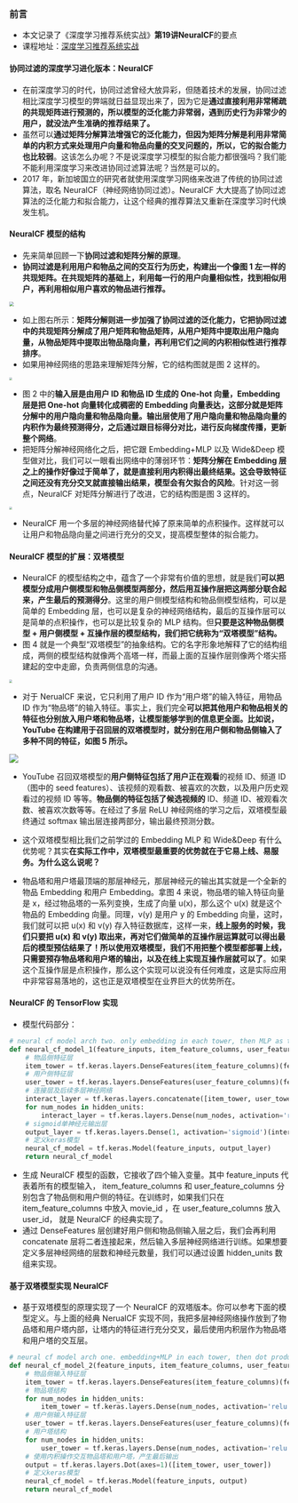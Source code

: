 ### 前言

- 本文记录了《深度学习推荐系统实战》**第19讲NeuralCF**的要点
- 课程地址：[深度学习推荐系统实战](https://time.geekbang.org/column/intro/349)

#### 协同过滤的深度学习进化版本：NeuralCF

- 在前深度学习的时代，协同过滤曾经大放异彩，但随着技术的发展，协同过滤相比深度学习模型的弊端就日益显现出来了，因为它是**通过直接利用非常稀疏的共现矩阵进行预测的，所以模型的泛化能力非常弱，遇到历史行为非常少的用户，就没法产生准确的推荐结果了。**
- 虽然可以**通过矩阵分解算法增强它的泛化能力，但因为矩阵分解是利用非常简单的内积方式来处理用户向量和物品向量的交叉问题的，所以，它的拟合能力也比较弱**。这该怎么办呢？不是说深度学习模型的拟合能力都很强吗？我们能不能利用深度学习来改进协同过滤算法呢？当然是可以的。
- 2017 年，新加坡国立的研究者就使用深度学习网络来改进了传统的协同过滤算法，取名 NeuralCF（神经网络协同过滤）。NeuralCF 大大提高了协同过滤算法的泛化能力和拟合能力，让这个经典的推荐算法又重新在深度学习时代焕发生机。

#### NeuralCF 模型的结构

- 先来简单回顾一下**协同过滤和矩阵分解的原理**。
- **协同过滤是利用用户和物品之间的交互行为历史，构建出一个像图 1 左一样的共现矩阵。在共现矩阵的基础上，利用每一行的用户向量相似性，找到相似用户，再利用相似用户喜欢的物品进行推荐。**

<img src="https://blog-1258986886.cos.ap-beijing.myqcloud.com/%E6%8E%A8%E8%8D%90%E7%B3%BB%E7%BB%9F%E5%AD%A6%E4%B9%A0/25-1.jpg" style="zoom:50%;" />

- 如上图右所示：**矩阵分解则进一步加强了协同过滤的泛化能力，它把协同过滤中的共现矩阵分解成了用户矩阵和物品矩阵，从用户矩阵中提取出用户隐向量，从物品矩阵中提取出物品隐向量，再利用它们之间的内积相似性进行推荐排序**。
- 如果用神经网络的思路来理解矩阵分解，它的结构图就是图 2 这样的。

<img src="https://blog-1258986886.cos.ap-beijing.myqcloud.com/%E6%8E%A8%E8%8D%90%E7%B3%BB%E7%BB%9F%E5%AD%A6%E4%B9%A0/25-2.png" style="zoom:33%;" />

- 图 2 中的**输入层是由用户 ID 和物品 ID 生成的 One-hot 向量，Embedding 层是把 One-hot 向量转化成稠密的 Embedding 向量表达，这部分就是矩阵分解中的用户隐向量和物品隐向量。输出层使用了用户隐向量和物品隐向量的内积作为最终预测得分，之后通过跟目标得分对比，进行反向梯度传播，更新整个网络**。
- 把矩阵分解神经网络化之后，把它跟 Embedding+MLP 以及 Wide&Deep 模型做对比，我们可以一眼看出网络中的薄弱环节：**矩阵分解在 Embedding 层之上的操作好像过于简单了，就是直接利用内积得出最终结果。这会导致特征之间还没有充分交叉就直接输出结果，模型会有欠拟合的风险**。针对这一弱点，NeuralCF 对矩阵分解进行了改进，它的结构图是图 3 这样的。

<img src="https://blog-1258986886.cos.ap-beijing.myqcloud.com/%E6%8E%A8%E8%8D%90%E7%B3%BB%E7%BB%9F%E5%AD%A6%E4%B9%A0/25-3.png" style="zoom:33%;" />

- NeuralCF 用一个多层的神经网络替代掉了原来简单的点积操作。这样就可以让用户和物品隐向量之间进行充分的交叉，提高模型整体的拟合能力。

#### NeuralCF 模型的扩展：双塔模型

- NeuralCF 的模型结构之中，蕴含了一个非常有价值的思想，就是我们**可以把模型分成用户侧模型和物品侧模型两部分，然后用互操作层把这两部分联合起来，产生最后的预测得分**。这里的用户侧模型结构和物品侧模型结构，可以是简单的 Embedding 层，也可以是复杂的神经网络结构，最后的互操作层可以是简单的点积操作，也可以是比较复杂的 MLP 结构。但**只要是这种物品侧模型 + 用户侧模型 + 互操作层的模型结构，我们把它统称为“双塔模型”结构。**
- 图 4 就是一个典型“双塔模型”的抽象结构。它的名字形象地解释了它的结构组成，两侧的模型结构就像两个高塔一样，而最上面的互操作层则像两个塔尖搭建起的空中走廊，负责两侧信息的沟通。

<img src="https://blog-1258986886.cos.ap-beijing.myqcloud.com/%E6%8E%A8%E8%8D%90%E7%B3%BB%E7%BB%9F%E5%AD%A6%E4%B9%A0/25-4.png" style="zoom:33%;" />

- 对于 NerualCF 来说，它只利用了用户 ID 作为“用户塔”的输入特征，用物品 ID 作为“物品塔”的输入特征。事实上，我们完全**可以把其他用户和物品相关的特征也分别放入用户塔和物品塔，让模型能够学到的信息更全面。比如说，YouTube 在构建用于召回层的双塔模型时，就分别在用户侧和物品侧输入了多种不同的特征，如图 5 所示。**

![](https://blog-1258986886.cos.ap-beijing.myqcloud.com/%E6%8E%A8%E8%8D%90%E7%B3%BB%E7%BB%9F%E5%AD%A6%E4%B9%A0/25-5.png)

- YouTube 召回双塔模型的**用户侧特征包括了用户正在观看**的视频 ID、频道 ID（图中的 seed features）、该视频的观看数、被喜欢的次数，以及用户历史观看过的视频 ID 等等。**物品侧的特征包括了候选视频的** ID、频道 ID、被观看次数、被喜欢次数等等。在经过了多层 ReLU 神经网络的学习之后，双塔模型最终通过 softmax 输出层连接两部分，输出最终预测分数。
- 这个双塔模型相比我们之前学过的 Embedding MLP 和 Wide&Deep 有什么优势呢？其实**在实际工作中，双塔模型最重要的优势就在于它易上线、易服务。为什么这么说呢？**

- 物品塔和用户塔最顶端的那层神经元，那层神经元的输出其实就是一个全新的物品 Embedding 和用户 Embedding。拿图 4 来说，物品塔的输入特征向量是 x，经过物品塔的一系列变换，生成了向量 u(x)，那么这个 u(x) 就是这个物品的 Embedding 向量。同理，v(y) 是用户 y 的 Embedding 向量，这时，我们就可以把 u(x) 和 v(y) 存入特征数据库，这样一来，**线上服务的时候，我们只要把 u(x) 和 v(y) 取出来，再对它们做简单的互操作层运算就可以得出最后的模型预估结果了！所以使用双塔模型，我们不用把整个模型都部署上线，只需要预存物品塔和用户塔的输出，以及在线上实现互操作层就可以了**。如果这个互操作层是点积操作，那么这个实现可以说没有任何难度，这是实际应用中非常容易落地的，这也正是双塔模型在业界巨大的优势所在。

#### NeuralCF 的 TensorFlow 实现

- 模型代码部分：

```python
# neural cf model arch two. only embedding in each tower, then MLP as the interaction layers
def neural_cf_model_1(feature_inputs, item_feature_columns, user_feature_columns, hidden_units):
    # 物品侧特征层
    item_tower = tf.keras.layers.DenseFeatures(item_feature_columns)(feature_inputs)
    # 用户侧特征层
    user_tower = tf.keras.layers.DenseFeatures(user_feature_columns)(feature_inputs)
    # 连接层及后续多层神经网络
    interact_layer = tf.keras.layers.concatenate([item_tower, user_tower])
    for num_nodes in hidden_units:
        interact_layer = tf.keras.layers.Dense(num_nodes, activation='relu')(interact_layer)
    # sigmoid单神经元输出层
    output_layer = tf.keras.layers.Dense(1, activation='sigmoid')(interact_layer)
    # 定义keras模型
    neural_cf_model = tf.keras.Model(feature_inputs, output_layer)
    return neural_cf_model
```

- 生成 NeuralCF 模型的函数，它接收了四个输入变量。其中 feature_inputs 代表着所有的模型输入， item_feature_columns 和 user_feature_columns 分别包含了物品侧和用户侧的特征。在训练时，如果我们只在 item_feature_columns 中放入 movie_id ，在 user_feature_columns 放入 user_id， 就是 NeuralCF 的经典实现了。
- 通过 DenseFeatures 层创建好用户侧和物品侧输入层之后，我们会再利用 concatenate 层将二者连接起来，然后输入多层神经网络进行训练。如果想要定义多层神经网络的层数和神经元数量，我们可以通过设置 hidden_units 数组来实现。

#### 基于双塔模型实现 NeuralCF 

- 基于双塔模型的原理实现了一个 NeuralCF 的双塔版本。你可以参考下面的模型定义。与上面的经典 NerualCF 实现不同，我把多层神经网络操作放到了物品塔和用户塔内部，让塔内的特征进行充分交叉，最后使用内积层作为物品塔和用户塔的交互层。

```python
# neural cf model arch one. embedding+MLP in each tower, then dot product layer as the output
def neural_cf_model_2(feature_inputs, item_feature_columns, user_feature_columns, hidden_units):
    # 物品侧输入特征层
    item_tower = tf.keras.layers.DenseFeatures(item_feature_columns)(feature_inputs)
    # 物品塔结构
    for num_nodes in hidden_units:
        item_tower = tf.keras.layers.Dense(num_nodes, activation='relu')(item_tower)
    # 用户侧输入特征层
    user_tower = tf.keras.layers.DenseFeatures(user_feature_columns)(feature_inputs)
    # 用户塔结构
    for num_nodes in hidden_units:
        user_tower = tf.keras.layers.Dense(num_nodes, activation='relu')(user_tower)
    # 使用内积操作交互物品塔和用户塔，产生最后输出
    output = tf.keras.layers.Dot(axes=1)([item_tower, user_tower])
    # 定义keras模型
    neural_cf_model = tf.keras.Model(feature_inputs, output)
    return neural_cf_model
```

